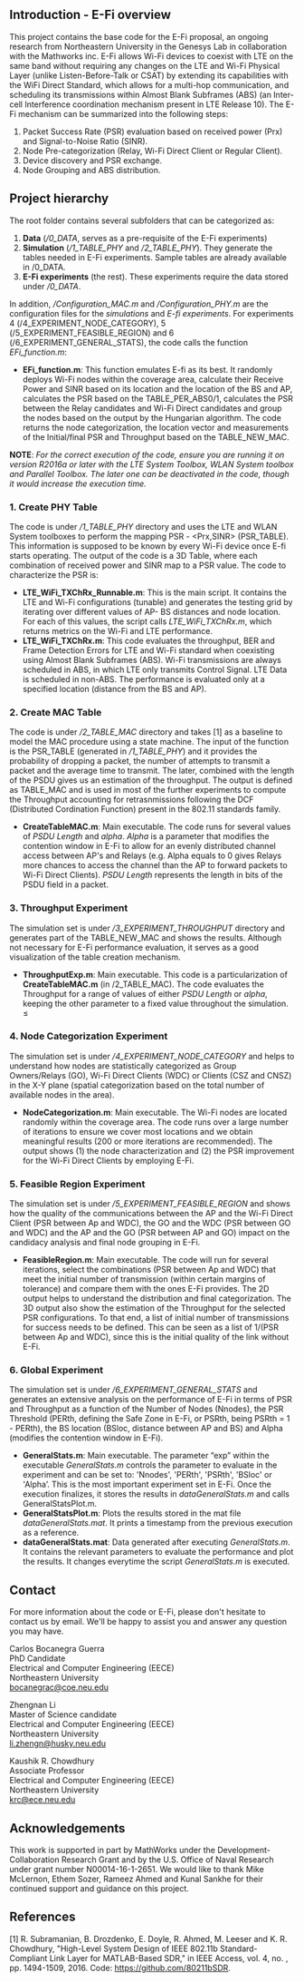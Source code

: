 ## Introduction - E-Fi overview
This project contains the base code for the E-Fi proposal, an ongoing research from Northeastern University in the Genesys Lab in collaboration with the Mathworks inc. E-Fi allows Wi-Fi devices to coexist with LTE on the same band without requiring any changes on the LTE and Wi-Fi Physical Layer (unlike Listen-Before-Talk or CSAT) by extending its capabilities with the WiFi Direct Standard, which allows for a multi-hop communication, and scheduling its transmissions within Almost Blank Subframes (ABS) (an Inter-cell Interference coordination mechanism present in LTE Release 10). The E-Fi mechanism can be summarized into the following steps:

1. Packet Success Rate (PSR) evaluation based on received power (Prx) and Signal-to-Noise Ratio (SINR).
2. Node Pre-categorization (Relay, Wi-Fi Direct Client or Regular Client).
3. Device discovery and PSR exchange.
4. Node Grouping and ABS distribution.

## Project hierarchy

The root folder contains several subfolders that can be categorized as:

1. **Data** (*/0_DATA*, serves as a pre-requisite of the E-Fi experiments)
2. **Simulation** (*/1_TABLE_PHY* and */2_TABLE_PHY*). They generate the tables needed in E-Fi experiments. Sample tables are already available in /0_DATA.
3. **E-Fi experiments** (the rest). These experiments require the data stored under */0_DATA*.

In addition, */Configuration_MAC.m* and */Configuration_PHY.m* are the configuration files for the *simulations* and *E-fi experiments*.  For experiments 4 (/4_EXPERIMENT_NODE_CATEGORY), 5 (/5_EXPERIMENT_FEASIBLE_REGION) and 6 (/6_EXPERIMENT_GENERAL_STATS), the code calls the function *EFi_function.m*:

- **EFi_function.m**: This function emulates E-fi as its best. It randomly deploys Wi-Fi nodes within the coverage area, calculate their Receive Power and SINR based on its location and the location of the BS and AP, calculates the PSR based on the TABLE_PER_ABS0/1, calculates the PSR between the Relay candidates and Wi-Fi Direct candidates and group the nodes based on the output by the Hungarian algorithm. The code returns the node categorization, the location vector and measurements of the Initial/final PSR and Throughput based on the TABLE_NEW_MAC.

**NOTE**: *For the correct execution of the code, ensure you are running it on version R2016a or later with the LTE System Toolbox, WLAN System toolbox and Parallel Toolbox. The later one can be deactivated in the code, though it would increase the execution time.*

### 1. Create PHY Table
The code is under */1_TABLE_PHY* directory and uses the LTE and WLAN System toolboxes to perform the mapping PSR - <Prx,SINR> (PSR_TABLE). This information is supposed to be known by every Wi-Fi device once E-fi starts operating. The output of the code is a 3D Table, where each combination of received power and SINR map to a PSR value. The code to characterize the PSR is:

- **LTE_WiFi_TXChRx_Runnable.m**: This is the main script. It contains the LTE and Wi-Fi configurations (tunable) and generates the testing grid by iterating over different values of AP- BS distances and node location. For each of this values, the script calls *LTE_WiFi_TXChRx.m*, which returns metrics on the Wi-Fi and LTE performance.
- **LTE_WiFi_TXChRx.m**: This code evaluates the throughput, BER and Frame Detection Errors for LTE and Wi-Fi standard when coexisting using Almost Blank Subframes (ABS). Wi-Fi transmissions are always scheduled in ABS, in which LTE only transmits Control Signal. LTE Data is scheduled in non-ABS. The performance is evaluated only at a specified location (distance from the BS and AP).

### 2. Create MAC Table
The code is under */2_TABLE_MAC* directory and takes [1] as a baseline to model the MAC procedure using a state machine. The input of the function is the PSR_TABLE (generated in */1_TABLE_PHY*) and it provides the probability of dropping a packet, the number of attempts to transmit a packet and the average time to transmit. The later, combined with the length of the PSDU gives us an estimation of the throughput. The output is defined as TABLE_MAC and is used in most of the further experiments to compute the Throughput accounting for retrasnmissions following the DCF (Distributed Cordination Function) present in the 802.11 standards family.

- **CreateTableMAC.m**: Main executable. The code runs for several values of *PSDU Length* and *alpha*. *Alpha* is a parameter that modifies the contention window in E-Fi to allow for an evenly distributed channel access between AP's and Relays (e.g. Alpha equals to 0 gives Relays more chances to access the channel than the AP to forward packets to Wi-Fi Direct Clients). *PSDU Length* represents the length in bits of the PSDU field in a packet. 

### 3. Throughput Experiment
The simulation set is under */3_EXPERIMENT_THROUGHPUT* directory and generates part of the TABLE_NEW_MAC and shows the results. Although not necessary for E-Fi performance evaluation, it serves as a good visualization of the table creation mechanism.

- **ThroughputExp.m**: Main executable. This code is a particularization of **CreateTableMAC.m** (in /2_TABLE_MAC). The code evaluates the Throughput for a range of values of either *PSDU Length* or *alpha*, keeping the other parameter to a fixed value throughout the simulation.
≤
### 4. Node Categorization Experiment
The simulation set is under */4_EXPERIMENT_NODE_CATEGORY* and helps to understand how nodes are statistically categorized as Group Owners/Relays (GO), Wi-Fi Direct Clients (WDC) or Clients (CSZ and CNSZ) in the X-Y plane (spatial categorization based on the total number of available nodes in the area). 

- **NodeCategorization.m**: Main executable. The Wi-Fi nodes are located randomly within the coverage area. The code runs over a large number of iterations to ensure we cover most locations and we obtain meaningful results (200 or more iterations are recommended). The output shows (1) the node characterization and (2) the PSR improvement for the Wi-Fi Direct Clients by employing E-Fi.

### 5. Feasible Region Experiment
The simulation set is under */5_EXPERIMENT_FEASIBLE_REGION* and shows how the quality of the communications between the AP and the Wi-Fi Direct Client (PSR between Ap and WDC), the GO and the WDC (PSR between GO and WDC) and the AP and the GO (PSR between AP and GO) impact on the candidacy analysis and final node grouping in E-Fi. 

- **FeasibleRegion.m**: Main executable. The code will run for several iterations, select the combinations (PSR between Ap and WDC) that meet the initial number of transmission (within certain margins of tolerance) and compare them with the ones E-Fi provides. The 2D output helps to understand the distribution and final categorization. The 3D output also show the estimation of the Throughput for the selected PSR configurations. To that end, a list of initial number of transmissions for success needs to be defined. This can be seen as a list of 1/(PSR between Ap and WDC), since this is the initial quality of the link without E-Fi.

### 6. Global Experiment
The simulation set is under */6_EXPERIMENT_GENERAL_STATS* and generates an extensive analysis on the performance of E-Fi in terms of PSR and Throughput as a function of the Number of Nodes (Nnodes), the PSR Threshold (PERth, defining the Safe Zone in E-Fi, or PSRth, being PSRth = 1 - PERth), the BS location (BSloc, distance between AP and BS) and Alpha (modifies the contention window in E-Fi). 

- **GeneralStats.m**: Main executable. The parameter “exp” within the executable *GeneralStats.m* controls the parameter to evaluate in the experiment and can be set to: 'Nnodes', 'PERth', 'PSRth', 'BSloc' or 'Alpha’. This is the most important experiment set in E-Fi. Once the execution finalizes, it stores the results in *dataGeneralStats.m* and calls GeneralStatsPlot.m.
- **GeneralStatsPlot.m**: Plots the results stored in the mat file *dataGeneralStats.mat*. It prints a timestamp from the previous execution as a reference.
- **dataGeneralStats.mat**: Data generated after executing *GeneralStats.m*. It contains the relevant parameters to evaluate the performance and plot the results. It changes everytime the script *GeneralStats.m* is executed.

## Contact

For more information about the code or E-Fi, please don't hesitate to contact us by email. We'll be happy to assist you and answer any question you may have.

Carlos Bocanegra Guerra  
PhD Candidate  
Electrical and Computer Engineering (EECE)  
Northeastern University  
bocanegrac@coe.neu.edu

Zhengnan Li  
Master of Science candidate  
Electrical and Computer Engineering (EECE)  
Northeastern University  
li.zhengn@husky.neu.edu  

Kaushik R. Chowdhury  
Associate Professor  
Electrical and Computer Engineering (EECE)  
Northeastern University  
krc@ece.neu.edu

## Acknowledgements

This work is supported in part by MathWorks under the Development-Collaboration Research Grant and by the U.S. Office of Naval Research under grant number N00014-16-1-2651. We would like to thank Mike McLernon, Ethem Sozer, Rameez Ahmed and Kunal Sankhe for their continued support and guidance on this project.

## References

[1] R. Subramanian, B. Drozdenko, E. Doyle, R. Ahmed, M. Leeser and K. R. Chowdhury, "High-Level System Design of IEEE 802.11b Standard-Compliant Link Layer for MATLAB-Based SDR," in IEEE Access, vol. 4, no. , pp. 1494-1509, 2016.
Code:  https://github.com/80211bSDR. 